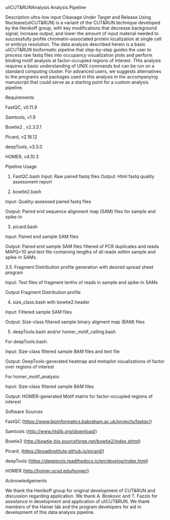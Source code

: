 uliCUT&RUNAnalysis Analysis Pipeline

Description
ultra-low input Cleavage Under Target and Release Using Nuclease(uliCUT&RUN) is a variant of the CUT&RUN technique developed by the Henikoff group, with key modifications that decrease background signal, increase output, and lower the amount of input material needed to successfully profile chromatin-associated protein localization at single cell or embryo resolution. The data analysis described herein is a basic uliCUT&RUN bioformatic pipeline that step-by-step guides the user to process raw fastq files into occupancy visualization plots and perform binding motif analysis at factor-occupied regions of interest. THis analysis requires a basic understanding of UNIX commands but can be run on a standard computing cluster. For advanced users, we suggests alternatives to the programs and packages used in this analysis in the accompanying manuscript that could serve as a starting point for a custom analysis pipeline.

Requirements

FastQC, v0.11.9

Samtools, v1.9

Bowtie2 , v2.3.5.1

Picard, v2.18.12

deepTools, v3.3.0

HOMER, v4.10.3

Pipeline Usage

1. FastQC.bash
Input: Raw paired fastq files
Output: Html fastq quality assessment report

2. bowtie2.bash

Input: Quality-assessed paired fastq files

Output: Paired end sequence alignment map (SAM) files for sample and spike-in 

3. picard.bash

Input: Paired end sample SAM files

Output: Paired end sample SAM files filtered of PCR duplicates and reads MAPQ<10 and text file containing lengths of all reads within sample and spike-in SAMs.

3.5. Fragment Distribution profile generation with desired spread sheet program

Input: Text files of fragment lenths of reads in sample and spike-in SAMs

Output Fragment Distribution profile

4. size_class.bash with bowtie2.header

Input: Filtered sample SAM files 

Output: Size-class filtered sample binary aligment map (BAM) files

5. deepTools.bash and/or homer_motif_calling.bash

For deepTools.bash:

Input: Size-class filtered sample BAM files and text file

Output: DeepTools-generated heatmap and metaplot visualizations of factor over regions of interest

For homer_motif_analysis:

Input: Size-class filtered sample BAM files 

Output: HOMER-generated Motif matrix for factor-occupied regions of interest

Software Sources

FastQC (https://www.bioinformatics.babraham.ac.uk/projects/fastqc/)

Samtools (http://www.htslib.org/download/)

Bowtie2 (http://bowtie-bio.sourceforge.net/bowtie2/index.shtml)

Picard, (https://broadinstitute.github.io/picard/)

deepTools (https://deeptools.readthedocs.io/en/develop/index.html)

HOMER (http://homer.ucsd.edu/homer/)

Acknowledgements

We thank the Henikoff group for original development of CUT&RUN and discussion regarding application. We thank A. Boskovic and T. Fazzio for assistance in development and application of uliCUT&RUN. We thank members of the Hainer lab and the program developers for aid in development of this data analysis pipeline.
